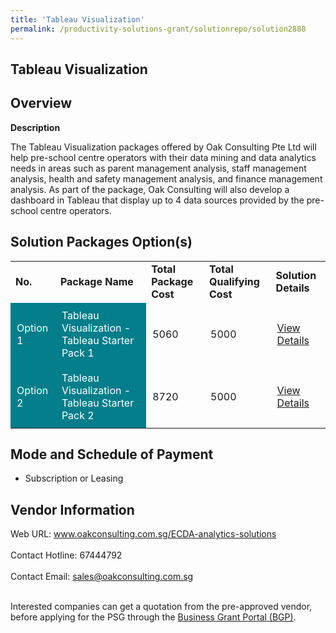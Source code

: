 ```yaml
---
title: 'Tableau Visualization'
permalink: /productivity-solutions-grant/solutionrepo/solution2888
---
```


## Tableau Visualization

## Overview

**Description**

The Tableau Visualization packages offered by Oak Consulting Pte Ltd will help pre-school centre operators with their data mining and data analytics needs in areas such as parent management analysis, staff management analysis, health and safety management analysis, and finance management analysis.  As part of the package, Oak Consulting will also develop a dashboard in Tableau that display up to 4 data sources provided by the pre-school centre operators.

## Solution Packages Option(s)

<table>
<tr>
<td><b>No.</b></td>
<td><b>Package Name</b></td>
<td><b>Total Package Cost</b></td>
<td><b>Total Qualifying Cost</b></td>
<td><b>Solution Details</b></td>
</tr>
<tr>
<td style='padding: 10px; background-color: #037E8A; color: #FFFFFF;'>Option 1</td>
<td style='padding: 10px; background-color: #037E8A; color: #FFFFFF;'>Tableau Visualization - Tableau Starter Pack 1</td>
<td style='padding: 10px;'>5060</td>
<td style='padding: 10px;'>5000</td>
<td style='padding: 10px;'><a href='https://www.gobusiness.gov.sg/images/psg/Oak_Consulting_20210449_Desensitised_Annex_3_Part_1.pdf' target='_blank'>View Details</a></td>
</tr>
<tr>
<td style='padding: 10px; background-color: #037E8A; color: #FFFFFF;'>Option 2</td>
<td style='padding: 10px; background-color: #037E8A; color: #FFFFFF;'>Tableau Visualization - Tableau Starter Pack 2</td>
<td style='padding: 10px;'>8720</td>
<td style='padding: 10px;'>5000</td>
<td style='padding: 10px;'><a href='https://www.gobusiness.gov.sg/images/psg/Oak_Consulting_20210449_Desensitised_Annex_3_Part_2.pdf' target='_blank'>View Details</a></td>
</tr>
</table>

## Mode and Schedule of Payment

 - Subscription or Leasing

## Vendor Information

 Web URL: www.oakconsulting.com.sg/ECDA-analytics-solutions <br><br>Contact Hotline: 67444792 <br><br>Contact Email: sales@oakconsulting.com.sg <br><br>

Interested companies can get a quotation from the pre-approved vendor, before applying for the PSG through the <a href='https://www.businessgrants.gov.sg/' target='_blank' rel='noopener'>Business Grant Portal (BGP)</a>.

<script src="/jquery/resize-tables.js"></script>
